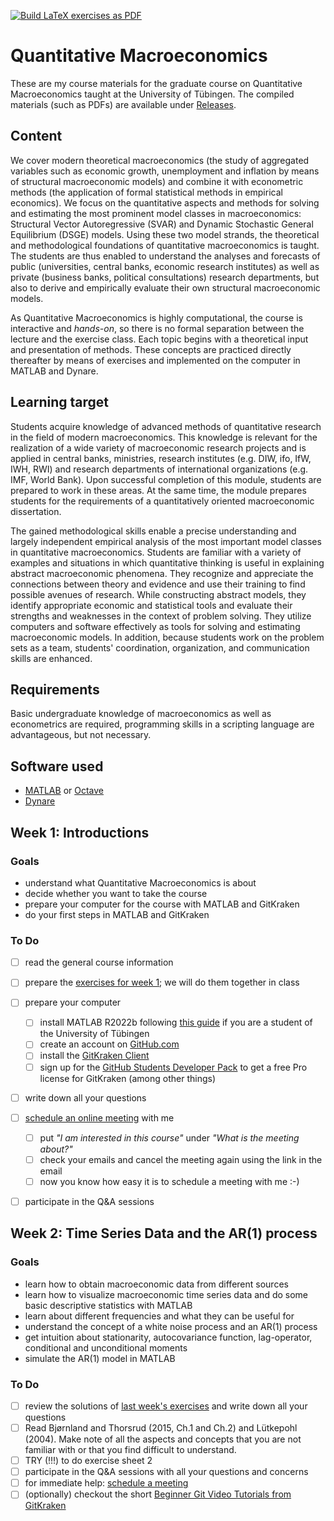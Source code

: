 [![Build LaTeX exercises as PDF](https://github.com/wmutschl/Quantitative-Macroeconomics/actions/workflows/latex-exercises.yml/badge.svg)](https://github.com/wmutschl/Quantitative-Macroeconomics/actions/workflows/latex-exercises.yml)

# Quantitative Macroeconomics
These are my course materials for the graduate course on Quantitative Macroeconomics taught at the University of Tübingen.
The compiled materials (such as PDFs) are available under [Releases](https://github.com/wmutschl/Quantitative-Macroeconomics/releases).
## Content
We cover modern theoretical macroeconomics (the study of aggregated variables such as economic growth, unemployment and inflation by means of structural macroeconomic models) and combine it with econometric methods (the application of formal statistical methods in empirical economics). We focus on the quantitative aspects and methods for solving and estimating the most prominent model classes in macroeconomics: Structural Vector Autoregressive (SVAR) and Dynamic Stochastic General Equilibrium (DSGE) models. Using these two model strands, the theoretical and methodological foundations of quantitative macroeconomics is taught. The students are thus enabled to understand the analyses and forecasts of public (universities, central banks, economic research institutes) as well as private (business banks, political consultations) research departments, but also to derive and empirically evaluate their own structural macroeconomic models.

As Quantitative Macroeconomics is highly computational, the course is interactive and *hands-on*, so there is no formal separation between the lecture and the exercise class. Each topic begins with a theoretical input and presentation of methods. These concepts are practiced directly thereafter by means of exercises and implemented on the computer in MATLAB and Dynare.

## Learning target
Students acquire knowledge of advanced methods of quantitative research in the field of modern macroeconomics. This knowledge is relevant for the realization of a wide variety of macroeconomic research projects and is applied in central banks, ministries, research institutes (e.g. DIW, ifo, IfW, IWH, RWI) and research departments of international organizations (e.g. IMF, World Bank). Upon successful completion of this module, students are prepared to work in these areas. At the same time, the module prepares students for the requirements of a quantitatively oriented macroeconomic dissertation.

The gained methodological skills enable a precise understanding and largely independent empirical analysis of the most important model classes in quantitative macroeconomics. Students are familiar with a variety of examples and situations in which quantitative thinking is useful in explaining abstract macroeconomic phenomena. They recognize and appreciate the connections between theory and evidence and use their training to find possible avenues of research. While constructing abstract models, they identify appropriate economic and statistical tools and evaluate their strengths and weaknesses in the context of problem solving. They utilize computers and software effectively as tools for solving and estimating macroeconomic models. In addition, because students work on the problem sets as a team, students' coordination, organization, and communication skills are enhanced.

## Requirements
Basic undergraduate knowledge of macroeconomics as well as econometrics are required, programming skills in a scripting language are advantageous, but not necessary.

## Software used
- [MATLAB](https://mathworks.com) or [Octave](https://octave.org)
- [Dynare](https://www.dynare.org)


## Week 1: Introductions

### Goals

- understand what Quantitative Macroeconomics is about
- decide whether you want to take the course
- prepare your computer for the course with MATLAB and GitKraken
- do your first steps in MATLAB and GitKraken

### To Do

- [ ] read the general course information
- [ ] prepare the [exercises for week 1](https://github.com/wmutschl/Quantitative-Macroeconomics/releases/latest/download/week_1.pdf); we will do them together in class
- [ ] prepare your computer
  - [ ] install MATLAB R2022b following [this guide](https://uni-tuebingen.de/einrichtungen/zentrum-fuer-datenverarbeitung/dienstleistungen/clientdienste/software/matlab-einzelplatzlizenz/) if you are a student of the University of Tübingen
  - [ ] create an account on [GitHub.com](https://github.com/signup)
  - [ ] install the [GitKraken Client](https://gitkraken.com/download)
  - [ ] sign up for the [GitHub Students Developer Pack](https://education.github.com/pack) to get a free Pro license for GitKraken (among other things)
- [ ] write down all your questions
- [ ] [schedule an online meeting](https://schedule.mutschler.eu) with me
  - [ ] put *"I am interested in this course"* under *"What is the meeting about?"*
  - [ ] check your emails and cancel the meeting again using the link in the email
  - [ ] now you know how easy it is to schedule a meeting with me :-)
- [ ] participate in the Q&A sessions


## Week 2: Time Series Data and the AR(1) process

### Goals

- learn how to obtain macroeconomic data from different sources
- learn how to visualize macroeconomic time series data and do some basic descriptive statistics with MATLAB
- learn about different frequencies and what they can be useful for
- understand the concept of a white noise process and an AR(1) process
- get intuition about stationarity, autocovariance function, lag-operator, conditional and unconditional moments
- simulate the AR(1) model in MATLAB

### To Do

- [ ] review the solutions of [last week's exercises](https://github.com/wmutschl/Quantitative-Macroeconomics/releases/latest/download/week_1.pdf) and write down all your questions
- [ ] Read Bjørnland and Thorsrud (2015, Ch.1 and Ch.2) and Lütkepohl (2004). Make note of all the aspects and concepts that you are not familiar with or that you find difficult to understand.
- [ ] TRY (!!!) to do exercise sheet 2
- [ ] participate in the Q&A sessions with all your questions and concerns
- [ ] for immediate help: [schedule a meeting](https://schedule.mutschler.eu)
- [ ] (optionally) checkout the short [Beginner Git Video Tutorials from GitKraken](https://www.gitkraken.com/learn/git/tutorials)